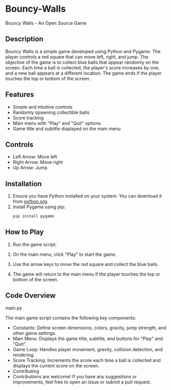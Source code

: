 # Bouncy-Walls

Bouncy Walls - An Open Source Game

## Description

Bouncy Walls is a simple game developed using Python and Pygame. The player controls a red square that can move left, right, and jump. The objective of the game is to collect blue balls that appear randomly on the screen. Each time a ball is collected, the player's score increases by one, and a new ball appears at a different location. The game ends if the player touches the top or bottom of the screen.

## Features

- Simple and intuitive controls
- Randomly spawning collectible balls
- Score tracking
- Main menu with "Play" and "Quit" options
- Game title and subtitle displayed on the main menu

## Controls

- Left Arrow: Move left
- Right Arrow: Move right
- Up Arrow: Jump

## Installation

1. Ensure you have Python installed on your system. You can download it from [python.org](https://www.python.org/).
2. Install Pygame using pip:
   ```sh
   pip install pygame
   ```
## How to Play

1. Run the game script:

2. On the main menu, click "Play" to start the game.
3. Use the arrow keys to move the red square and collect the blue balls.
4. The game will return to the main menu if the player touches the top or bottom of the screen.

## Code Overview

main.py

The main game script contains the following key components:

- Constants: Define screen dimensions, colors, gravity, jump strength, and other game settings.
- Main Menu: Displays the game title, subtitle, and buttons for "Play" and "Quit".
- Game Loop: Handles player movement, gravity, collision detection, and rendering.
- Score Tracking: Increments the score each time a ball is collected and displays the current score on the screen.
- Contributing
- Contributions are welcome! If you have any suggestions or improvements, feel free to open an issue or submit a pull request.